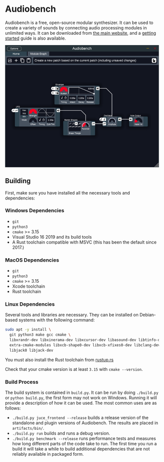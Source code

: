 # Audiobench

Audiobench is a free, open-source modular synthesizer. It can be used to create
a variety of sounds by connecting audio processing modules in unlimited ways. It
can be downloaded from [the main website](https://bit.ly/audio_bench), and a
[getting started](https://joshua-maros.github.io/audiobench/book/getting_started.html)
guide is also available.

![Screenshot of a simple patch](docs/book/src/images/default_e.png)

## Building 

First, make sure you have installed all the necessary tools and dependencies:

### Windows Dependencies
- `git`
- `python3`
- `cmake` >= 3.15
- Visual Studio 16 2019 and its build tools
- A Rust toolchain compatible with MSVC (this has been the default since 2017.)

### MacOS Dependencies
- `git`
- `python3`
- `cmake` >= 3.15
- Xcode toolchain
- Rust toolchain

### Linux Dependencies
Several tools and libraries are necessary. They can be installed on Debian-based
systems with the following command:
```bash
sudo apt -y install \
  git python3 make gcc cmake \
  libxrandr-dev libxinerama-dev libxcursor-dev libasound-dev libtinfo-dev \
  extra-cmake-modules libxcb-shape0-dev libxcb-xfixes0-dev libclang-dev \
  libjack0 libjack-dev
```

You must also install the Rust toolchain from [rustup.rs](https://rustup.rs)

Check that your cmake version is at least `3.15` with `cmake --version`.

### Build Process

The build system is contained in `build.py`. It can be run by doing `./build.py`
or `python build.py`, the first form may not work on Windows. Running it will
provide a description of how it can be used. The most common uses are as
follows:
- `./build.py juce_frontend --release` builds a release version of the
  standalone and plugin versions of Audiobench. The results are placed in
  `artifacts/bin/`.
- `./build.py run` builds and runs a debug version.
- `./build.py benchmark --release` runs performance tests and measures how long
  different parts of the code take to run.
The first time you run a build it will take a while to build additional
dependencies that are not reliably available in packaged form.